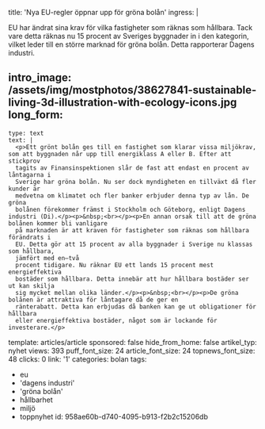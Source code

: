title: 'Nya EU-regler öppnar upp för gröna bolån'
ingress: |
  <p>EU har ändrat sina krav för vilka fastigheter som räknas som
  hållbara. Tack vare detta räknas nu 15 procent av Sveriges byggnader in i den
  kategorin, vilket leder till en större marknad för gröna bolån. Detta
  rapporterar Dagens industri.
  </p>
  
intro_image: /assets/img/mostphotos/38627841-sustainable-living-3d-illustration-with-ecology-icons.jpg
long_form:
  -
    type: text
    text: |
      <p>Ett grönt bolån ges till en fastighet som klarar vissa miljökrav, som att byggnaden når upp till energiklass A eller B. Efter att stickprov
      tagits av Finansinspektionen slår de fast att endast en procent av låntagarna i
      Sverige har gröna bolån. Nu ser dock myndigheten en tillväxt då fler kunder är
      medvetna om klimatet och fler banker erbjuder denna typ av lån. De gröna
      bolånen förekommer främst i Stockholm och Göteborg, enligt Dagens industri (Di).</p><p>&nbsp;<br></p><p>En annan orsak till att de gröna bolånen kommer bli vanligare
      på marknaden är att kraven för fastigheter som räknas som hållbara förändrats i
      EU. Detta gör att 15 procent av alla byggnader i Sverige nu klassas som hållbara,
      jämfört med en–två
      procent tidigare. Nu räknar EU ett lands 15 procent mest energieffektiva
      bostäder som hållbara. Detta innebär att hur hållbara bostäder ser ut kan skilja
      sig mycket mellan olika länder.</p><p>&nbsp;<br></p><p>De gröna bolånen är attraktiva för låntagare då de ger en
      ränterabatt. Detta kan erbjudas då banken kan ge ut obligationer för hållbara
      eller energieffektiva bostäder, något som är lockande för investerare.</p>
      
template: articles/article
sponsored: false
hide_from_home: false
artikel_typ: nyhet
views: 393
puff_font_size: 24
article_font_size: 24
topnews_font_size: 48
clicks: 0
link: '1'
categories: bolan
tags:
  - eu
  - 'dagens industri'
  - 'gröna bolån'
  - hållbarhet
  - miljö
  - toppnyhet
id: 958ae60b-d740-4095-b913-f2b2c15206db
